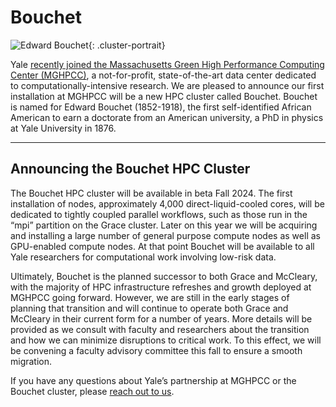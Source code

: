 # Bouchet

![Edward Bouchet](/img/edward-bouchet.jpg){: .cluster-portrait}

Yale [recently joined the Massachusetts Green High Performance Computing Center (MGHPCC)](https://research.computing.yale.edu/about/yale-joins-mghpcc), a not-for-profit, state-of-the-art data center dedicated to computationally-intensive research. We are pleased to announce our first installation at MGHPCC will be a new HPC cluster called Bouchet. Bouchet is named for Edward Bouchet (1852-1918), the first self-identified African American to earn a doctorate from an American university, a PhD in physics at Yale University in 1876.

- - -

## Announcing the Bouchet HPC Cluster

The Bouchet HPC cluster will be available in beta Fall 2024. The first installation of nodes, approximately 4,000 direct-liquid-cooled cores, will be dedicated to tightly coupled parallel workflows, such as those run in the “mpi” partition on the Grace cluster. Later on this year we will be acquiring and installing a large number of general purpose compute nodes as well as GPU-enabled compute nodes. At that point Bouchet will be available to all Yale researchers for computational work involving low-risk data.

Ultimately, Bouchet is the planned successor to both Grace and McCleary, with the majority of HPC infrastructure refreshes and growth deployed at MGHPCC going forward. However, we are still in the early stages of planning that transition and will continue to operate both Grace and McCleary in their current form for a number of years. More details will be provided as we consult with faculty and researchers about the transition and how we can minimize disruptions to critical work. To this effect, we will be convening a faculty advisory committee this fall to ensure a smooth migration.

If you have any questions about Yale’s partnership at MGHPCC or the Bouchet cluster, please [reach out to us](/).